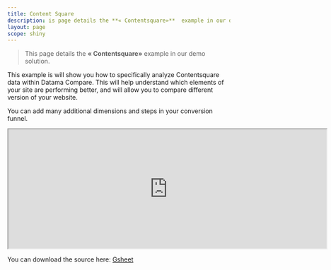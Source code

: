 ```yaml
---
title: Content Square
description: is page details the **« Contentsquare»**  example in our demo solution.
layout: page
scope: shiny
---
```


> This page details the **« Contentsquare»**  example in our demo solution.

This example is will show you how to specifically analyze Contentsquare data within Datama Compare. This will help understand which elements of your site are performing better, and will allow you to compare different version of your website.

You can add many additional dimensions and steps in your conversion funnel.

<center><iframe src="https://docs.google.com/spreadsheets/d/e/2PACX-1vTXYphkUS8WX6Wa4GZp5LBisnEOoqdLyp9darrXuIJPqmsnv_f8Tvhq_0sNX7L2uVfIaJjonTP2j8Fm/pubhtml?gid=1740449585&amp;single=true&amp;widget=true&amp;headers=false" width="720" height="270"></iframe></center>

You can download the source here: [Gsheet](https://docs.google.com/spreadsheets/d/1bNEeqm5CfpPmYPr_t4ff1xcJkSBKoVvwJd4vKB0sDzs/edit#gid=1740449585)
